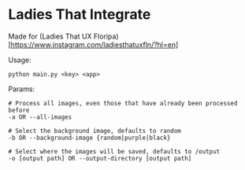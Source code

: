 # Ladies That Integrate

Made for (Ladies That UX Floripa)[https://www.instagram.com/ladiesthatuxfln/?hl=en]

Usage:

```shell
python main.py <key> <app>
```

Params:

```shell
# Process all images, even those that have already been processed before
-a OR --all-images

# Select the background image, defaults to random
-b OR --background-image {random|purple|black}

# Select where the images will be saved, defaults to /output
-o [output path] OR --output-directory [output path]
```